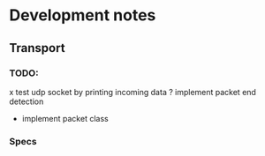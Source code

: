 
# Development notes

## Transport

### TODO:
x test udp socket by printing incoming data
? implement packet end detection
- implement packet class


### Specs





